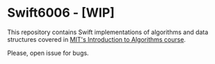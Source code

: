 # Swift6006 - [WIP]

This repository contains Swift implementations of algorithms and data structures covered in [MIT's Introduction to Algorithms
course](https://ocw.mit.edu/courses/electrical-engineering-and-computer-science/6-006-introduction-to-algorithms-fall-2011/). 

Please, open issue for bugs.
